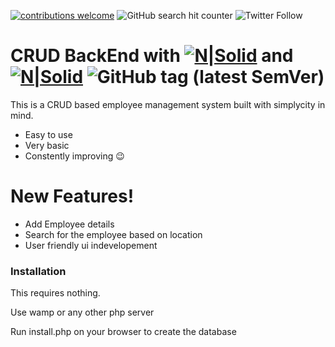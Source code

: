 [![contributions welcome](https://img.shields.io/badge/contributions-welcome-brightgreen.svg?style=flat)](https://github.com/dwyl/esta/issues)   ![GitHub search hit counter](https://img.shields.io/github/search/Saahiththiyan/crud_backend/goto.svg)   ![Twitter Follow](https://img.shields.io/twitter/follow/saahimathi.svg?style=social)   
# CRUD BackEnd with   [![N|Solid](https://cdn4.iconfinder.com/data/icons/scripting-and-programming-languages/512/php-64.png)](https://www.taniarascia.com/create-a-simple-database-app-connecting-to-mysql-with-php/) and   [![N|Solid](https://cdn4.iconfinder.com/data/icons/logos-3/426/mysql-64.png)](https://www.taniarascia.com/create-a-simple-database-app-connecting-to-mysql-with-php/)   ![GitHub tag (latest SemVer)](https://img.shields.io/github/tag/Saahiththiyan/crud_backend.svg)





This is a CRUD based employee management system built with simplycity in mind.

  - Easy to use
  - Very basic
  - Constently improving :wink:

# New Features!

  - Add Employee details
  - Search for the employee based on location
  - User friendly ui indevelopement



### Installation

This requires nothing.

Use wamp or any other php server

Run install.php on your browser to create the database

